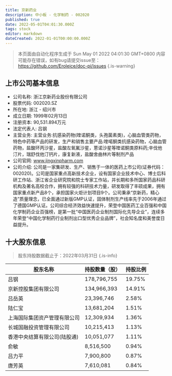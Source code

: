 ```yaml
---
title: 京新药业
description: 中小板 - 化学制药 - 002020
published: true
date: 2022-05-01T04:01:30.000Z
tags: stock
editor: markdown
dateCreated: 2022-01-01T00:00:00.000Z
---
```


> 本页面由自动化程序生成于 Sun May 01 2022 04:01:30 GMT+0800
> 内容可能存在错误，如有bug请提交issue至：https://github.com/Eroleice/doc-pi/issues
{.is-warning}

## 上市公司基本信息
- 公司名称: 浙江京新药业股份有限公司
- 股票代码: 002020.SZ
- 所在地: 浙江 - 绍兴市
- 成立日期: 1999年02月13日
- 注册资本: 90,531.894万元
- 法定代表人: 吕钢
- 主营业务: 主营业务:抗感染药物(喹诺酮类，头孢菌素类)，心脑血管类药物，特色中药等产品的研发，生产和销售主要产品:喹喏酮类抗感染药物，心脑血管药物，盐酸环丙沙星，盐酸左氧氟沙星，蒽诺沙星等喹诺酮类原料药;辛伐他汀片，瑞舒伐他汀钙片，康复新液，盐酸舍曲林片等制剂产品
- 公司官网: www.jingxinpharm.com
- 公司介绍: 公司是一家集研发、生产、销售于一体的医药上市公司(证券代码：002020)。公司是国家重点高新技术企业，设有国家企业技术中心、博士后科研工作站、浙江省企业研究院和院士专家工作站，并长期和多所国家药品科研机构及著名高校合作，拥有较强的科研技术力量，研发取得了丰硕成果，拥有国家重点新产品8个，承担国家火炬计划项目9个。公司秉承“京新药，精心造”质量理念，已全面通过新版GMP认证，固体制剂生产线率先于2006年通过了德国GMP认证。公司综合经济效益快速提升，荣登中国医药工业百强和中国化学制药企业百强榜，是第一批“中国医药企业制剂国际化先导企业”，连续多年荣登“中国化学制药行业制剂出口型优秀企业品牌”，社会知名度和美誉度日益提升。


## 十大股东信息
> 股东持股数据截止于：2022年03月31日
{.is-info}

| 股东名称 | 持股数量（股） | 持股比例 |
| --- | --- | --- |
| 吕钢 | 178,796,755 | 19.75% |
| 京新控股集团有限公司 | 134,966,393 | 14.91% |
| 吕岳英 | 23,396,746 | 2.58% |
| 陆仁宝 | 13,681,204 | 1.51% |
| 上海国际集团资产管理有限公司 | 12,309,934 | 1.36% |
| 长城国融投资管理有限公司 | 10,215,413 | 1.13% |
| 香港中央结算有限公司(陆股通) | 10,051,077 | 1.11% |
| 俞敏 | 8,516,500 | 0.94% |
| 吕力平 | 7,900,800 | 0.87% |
| 唐芳英 | 7,610,081 | 0.84% |




